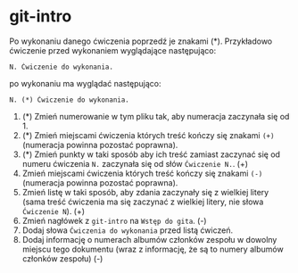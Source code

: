 # git-intro

Po wykonaniu danego ćwiczenia poprzedź je znakami (*).
Przykładowo ćwiczenie przed wykonaniem wyglądające następująco:
```
N. Ćwiczenie do wykonania.
```
po wykonaniu ma wyglądać następująco:
```
N. (*) Ćwiczenie do wykonania.
```

1. (*) Zmień numerowanie w tym pliku tak, aby numeracja zaczynała się od 1.
2. (*) Zmień miejscami ćwiczenia których treść kończy się znakami `(+)` (numeracja powinna pozostać poprawna).
3. (*) Zmień punkty w taki sposób aby ich treść zamiast zaczynać się od numeru ćwiczenia `N.` zaczynała się od słów `Ćwiczenie N.`. (+)
4. Zmień miejscami ćwiczenia których treść kończy się znakami `(-)` (numeracja powinna pozostać poprawna).
5. Zmień listę w taki sposób, aby zdania zaczynały się z wielkiej litery (sama treść ćwiczenia ma się zaczynać z wielkiej litery, nie słowa `Ćwiczenie N`). (+)
6. Zmień nagłówek z `git-intro` na `Wstęp do gita`. (-)
7. Dodaj słowa `Ćwiczenia do wykonania` przed listą ćwiczeń.
8. Dodaj informację o numerach albumów członków zespołu w dowolny miejscu tego dokumentu (wraz z informację, że są to numery albumów członków zespołu) (-)


